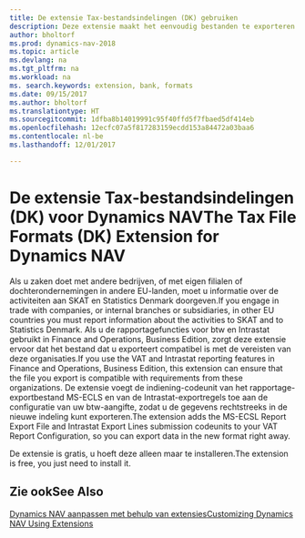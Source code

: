 ```yaml
---
title: De extensie Tax-bestandsindelingen (DK) gebruiken
description: Deze extensie maakt het eenvoudig bestanden te exporteren die vooraf zijn ingedeeld om te voldoen aan de vereisten van de bank betreffende elektronische verzendingen.
author: bholtorf
ms.prod: dynamics-nav-2018
ms.topic: article
ms.devlang: na
ms.tgt_pltfrm: na
ms.workload: na
ms. search.keywords: extension, bank, formats
ms.date: 09/15/2017
ms.author: bholtorf
ms.translationtype: HT
ms.sourcegitcommit: 1dfba8b14019991c95f40ffd5f7fbaed5df414eb
ms.openlocfilehash: 12ecfc07a5f817283159ecdd153a84472a03baa6
ms.contentlocale: nl-be
ms.lasthandoff: 12/01/2017

---
```


# <a name="the-tax-file-formats-dk-extension-for-dynamics-nav"></a><span data-ttu-id="3f9bb-103">De extensie Tax-bestandsindelingen (DK) voor Dynamics NAV</span><span class="sxs-lookup"><span data-stu-id="3f9bb-103">The Tax File Formats (DK) Extension for Dynamics NAV</span></span>
<span data-ttu-id="3f9bb-104">Als u zaken doet met andere bedrijven, of met eigen filialen of dochterondernemingen in andere EU-landen, moet u informatie over de activiteiten aan SKAT en Statistics Denmark doorgeven.</span><span class="sxs-lookup"><span data-stu-id="3f9bb-104">If you engage in trade with companies, or internal branches or subsidiaries, in other EU countries you must report information about the activities to SKAT and to Statistics Denmark.</span></span> <span data-ttu-id="3f9bb-105">Als u de rapportagefuncties voor btw en Intrastat gebruikt in Finance and Operations, Business Edition, zorgt deze extensie ervoor dat het bestand dat u exporteert compatibel is met de vereisten van deze organisaties.</span><span class="sxs-lookup"><span data-stu-id="3f9bb-105">If you use the VAT and Intrastat reporting features in Finance and Operations, Business Edition, this extension can ensure that the file you export is compatible with requirements from these organizations.</span></span> <span data-ttu-id="3f9bb-106">De extensie voegt de indiening-codeunit van het rapportage-exportbestand MS-ECLS en van de Intrastat-exportregels toe aan de configuratie van uw btw-aangifte, zodat u de gegevens rechtstreeks in de nieuwe indeling kunt exporteren.</span><span class="sxs-lookup"><span data-stu-id="3f9bb-106">The extension adds the MS-ECSL Report Export File and Intrastat Export Lines submission codeunits to your VAT Report Configuration, so you can export data in the new format right away.</span></span>

<span data-ttu-id="3f9bb-107">De extensie is gratis, u hoeft deze alleen maar te installeren.</span><span class="sxs-lookup"><span data-stu-id="3f9bb-107">The extension is free, you just need to install it.</span></span> 

## <a name="see-also"></a><span data-ttu-id="3f9bb-108">Zie ook</span><span class="sxs-lookup"><span data-stu-id="3f9bb-108">See Also</span></span>
[<span data-ttu-id="3f9bb-109">Dynamics NAV aanpassen met behulp van extensies</span><span class="sxs-lookup"><span data-stu-id="3f9bb-109">Customizing Dynamics NAV Using Extensions</span></span>](ui-extensions.md)
